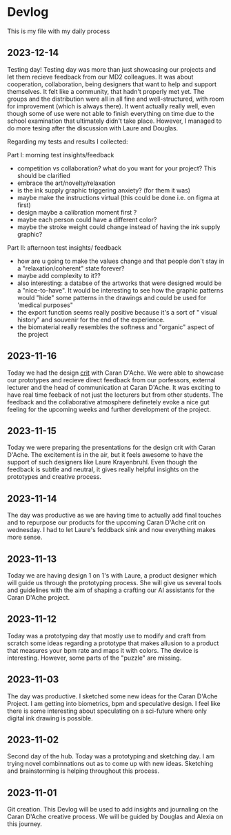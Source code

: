 # Devlog

This is my file with my daily process

## 2023-12-14

Testing day! Testing day was more than just showcasing our projects and let them recieve feedback from our MD2 colleagues. It was about cooperation, collaboration, being designers that want to help and support themselves. It felt like a community, that hadn't properly met yet. The groups and the distribution were all in all fine and well-structured, with room for improvement (which is always there). It went actually really well, even though some of use were not able to finish everything on time due to the school examination that ultimately didn't take place. However, I managed to do more tesing after the discussion with Laure and Douglas. 

Regarding my tests and results I collected:

Part I: morning test insights/feedback

- competition vs collaboration? what do you want for your project? This should be clarified
- embrace the art/novelty/relaxation
- is the ink supply graphic triggering anxiety? (for them it was)
- maybe make the instructions virtual (this could be done i.e. on figma at first)
- design maybe a calibration moment first ?
- maybe each person could have a different color?
- maybe the stroke weight could change instead of having the ink supply graphic?

Part II: afternoon test insights/ feedback

- how are u going to make the values change and that people don't stay in a "relaxation/coherent" state forever?
- maybe add complexity to it??
- also interesting: a databse of the artworks that were designed would be a "nice-to-have". It would be interesting to see how the graphic patterns would "hide" some patterns in the drawings and could be used for 'medical purposes"
- the export function seems really positive because it's a sort of " visual history" and souvenir for the end of the experience.
- the biomaterial really resembles the softness and "organic" aspect of the project




## 2023-11-16

Today we had the design [crit](/presentations/HEAD-MD1_Caran-d-Ache_Andres-AcostaBlaschitz_iHeart.pdf) with Caran D'Ache. We were able to showcase our prototypes and recieve direct feedback from our porfessors, external lecturer and the head of communication at Caran D'Ache. It was exciting to have real time feeback of not just the lecturers but from other students. The feedback and the collaborative atmosphere definetely evoke a nice gut feeling for the upcoming weeks and further development of the project.

## 2023-11-15

Today we were preparing the presentations for the design crit with Caran D'Ache. The excitement is in the air, but it feels awesome to have the support of such designers like Laure Krayenbruhl. Even though the feedback is subtle and neutral, it gives really helpful insights on the prototypes and creative process.


## 2023-11-14

The day was productive as we are having time to actually add final touches and to repurpose our products for the upcoming Caran D'Ache crit on wednesday. I had to let Laure's feddback sink and now everything makes more sense.


## 2023-11-13

Today we are having design 1 on 1's with Laure, a product designer which will guide us through the prototyping process. She will give us several tools and guidelines with the aim of shaping a crafting our AI assistants for the Caran D'Ache project. 


## 2023-11-12

Today was a prototyping day that mostly use to modify and craft from scratch some ideas regarding a prototype that makes allusion to a product that measures your bpm rate and maps it with colors. The device is interesting. However, some parts of the "puzzle" are missing. 


## 2023-11-03

The day was productive. I sketched some new ideas for the Caran D'Ache Project. I am getting into biometrics, bpm and speculative design. I feel like there is some interesting about speculating on a sci-future where only digital ink drawing is possible.


## 2023-11-02

Second day of the hub. Today was a prototyping and sketching day. I am trying novel combinnations out as to come up with new ideas. Sketching and brainstorming is helping throughout this process.

## 2023-11-01

Git creation. This Devlog will be used to add insights and journaling on the Caran D'Ache creative process. We will be guided by Douglas and Alexia on this journey.
